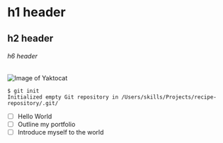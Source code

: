 # h1 header
## h2 header

###### h6 header

![Image of Yaktocat](https://octodex.github.com/images/yaktocat.png)

```
$ git init
Initialized empty Git repository in /Users/skills/Projects/recipe-repository/.git/
```

- [ ] Hello World
- [ ] Outline my portfolio
- [ ] Introduce myself to the world
